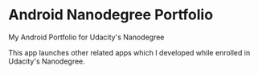 # Android Nanodegree Portfolio
My Android Portfolio for Udacity's Nanodegree

This app launches other related apps which I developed while enrolled in Udacity's Nanodegree.
